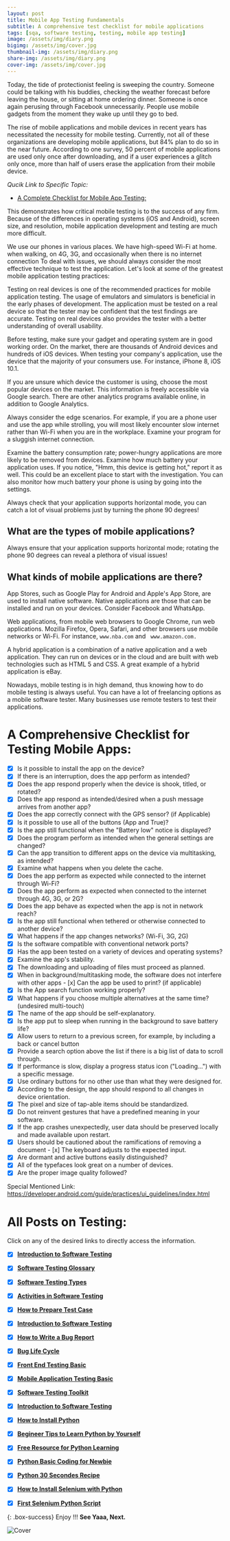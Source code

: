 ```yaml
---
layout: post
title: Mobile App Testing Fundamentals
subtitle: A comprehensive test checklist for mobile applications
tags: [sqa, software testing, testing, mobile app testing]
image: /assets/img/diary.png
bigimg: /assets/img/cover.jpg
thumbnail-img: /assets/img/diary.png
share-img: /assets/img/diary.png
cover-img: /assets/img/cover.jpg
---
```


Today, the tide of protectionist feeling is sweeping the country. Someone could be talking with his buddies, checking the weather forecast before leaving the house, or sitting at home ordering dinner. Someone is once again perusing through Facebook unnecessarily. People use mobile gadgets from the moment they wake up until they go to bed.

The rise of mobile applications and mobile devices in recent years has necessitated the necessity for mobile testing. Currently, not all of these organizations are developing mobile applications, but 84% plan to do so in the near future.
According to one survey, 50 percent of mobile applications are used only once after downloading, and if a user experiences a glitch only once, more than half of users erase the application from their mobile device.

_Qucik Link to Specific Topic:_
- [A Complete Checklist for Mobile App Testing:](#a-complete-checklist-for-mobile-app-testing)


This demonstrates how critical mobile testing is to the success of any firm. Because of the differences in operating systems (iOS and Android), screen size, and resolution, mobile application development and testing are much more difficult.

We use our phones in various places. We have high-speed Wi-Fi at home. when walking, on 4G, 3G, and occasionally when there is no internet connection To deal with issues, we should always consider the most effective technique to test the application. Let's look at some of the greatest mobile application testing practices:

Testing on real devices is one of the recommended practices for mobile application testing. The usage of emulators and simulators is beneficial in the early phases of development. The application must be tested on a real device so that the tester may be confident that the test findings are accurate. Testing on real devices also provides the tester with a better understanding of overall usability.

Before testing, make sure your gadget and operating system are in good working order. On the market, there are thousands of Android devices and hundreds of iOS devices. When testing your company's application, use the device that the majority of your consumers use. For instance, iPhone 8, iOS 10.1.


If you are unsure which device the customer is using, choose the most popular devices on the market. This information is freely accessible via Google search. There are other analytics programs available online, in addition to Google Analytics.


Always consider the edge scenarios. For example, if you are a phone user and use the app while strolling, you will most likely encounter slow internet rather than Wi-Fi when you are in the workplace. Examine your program for a sluggish internet connection.

Examine the battery consumption rate; power-hungry applications are more likely to be removed from devices. Examine how much battery your application uses. If you notice, "Hmm, this device is getting hot," report it as well. This could be an excellent place to start with the investigation. You can also monitor how much battery your phone is using by going into the settings.


Always check that your application supports horizontal mode, you can catch a lot of visual problems just by turning the phone 90 degrees!

## What are the types of mobile applications?

Always ensure that your application supports horizontal mode; rotating the phone 90 degrees can reveal a plethora of visual issues!

## What kinds of mobile applications are there?

App Stores, such as Google Play for Android and Apple's App Store, are used to install native software. Native applications are those that can be installed and run on your devices. Consider Facebook and WhatsApp.

Web applications, from mobile web browsers to Google Chrome, run web applications. Mozilla Firefox, Opera, Safari, and other browsers use mobile networks or Wi-Fi. For instance, 
` www.nba.com ` and ` www.amazon.com.`

A hybrid application is a combination of a native application and a web application. They can run on devices or in the cloud and are built with web technologies such as HTML 5 and CSS. A great example of a hybrid application is eBay.

Nowadays, mobile testing is in high demand, thus knowing how to do mobile testing is always useful. You can have a lot of freelancing options as a mobile software tester. Many businesses use remote testers to test their applications.


# A Comprehensive Checklist for Testing Mobile Apps:

- [x] Is it possible to install the app on the device?
- [x] If there is an interruption, does the app perform as intended?
- [x] Does the app respond properly when the device is shook, titled, or rotated?
- [x] Does the app respond as intended/desired when a push message arrives from another app?
- [x] Does the app correctly connect with the GPS sensor? (if Applicable)
- [x] Is it possible to use all of the buttons (App and True)?
- [x] Is the app still functional when the "Battery low" notice is displayed?
- [x] Does the program perform as intended when the general settings are changed?
- [x] Can the app transition to different apps on the device via multitasking, as intended?
- [x] Examine what happens when you delete the cache.
- [x] Does the app perform as expected while connected to the internet through Wi-Fi?
- [x] Does the app perform as expected when connected to the internet through 4G, 3G, or 2G?
- [x] Does the app behave as expected when the app is not in network reach?
- [x] Is the app still functional when tethered or otherwise connected to another device?
- [x] What happens if the app changes networks? (Wi-Fi, 3G, 2G)
- [x] Is the software compatible with conventional network ports?
- [x] Has the app been tested on a variety of devices and operating systems?
- [x] Examine the app's stability.
- [x] The downloading and uploading of files must proceed as planned.
- [x] When in background/multitasking mode, the software does not interfere with other apps - [x] Can the app be used to print? (if applicable)
- [x] Is the App search function working properly?
- [x] What happens if you choose multiple alternatives at the same time? (undesired multi-touch)
- [x] The name of the app should be self-explanatory.
- [x] Is the app put to sleep when running in the background to save battery life?
- [x] Allow users to return to a previous screen, for example, by including a back or cancel button
- [x] Provide a search option above the list if there is a big list of data to scroll through.
- [x] If performance is slow, display a progress status icon ("Loading...") with a specific message.
- [x] Use ordinary buttons for no other use than what they were designed for.
- [x] According to the design, the app should respond to all changes in device orientation.
- [x] The pixel and size of tap-able items should be standardized.
- [x] Do not reinvent gestures that have a predefined meaning in your software.
- [x] If the app crashes unexpectedly, user data should be preserved locally and made available upon restart.
- [x] Users should be cautioned about the ramifications of removing a document - [x] The keyboard adjusts to the expected input.
- [x] Are dormant and active buttons easily distinguished?
- [x] All of the typefaces look great on a number of devices.
- [x] Are the proper image quality followed?

Special Mentioned Link: https://developer.android.com/guide/practices/ui_guidelines/index.html

 
# All Posts on Testing:  

Click on any of the desired links to directly access the information.

- [x]  [**Introduction to Software Testing**](https://rafayethossain.github.io/2018-08-05-Introduction-to-Software-Testing/)
- [x]  [**Software Testing Glossary**](https://rafayethossain.github.io/2018-08-12-Software-Testing-Terms-of-Glossary/)
- [x]  [**Software Testing Types**](https://rafayethossain.github.io/2018-08-22-Software-Testing-Types/)
- [x]  [**Activities in Software Testing**](https://rafayethossain.github.io/2018-09-01-Test-Activities-You-Must-Know/)
- [x]  [**How to Prepare Test Case**](https://rafayethossain.github.io/2018-09-11-How-Prepare-Test-Case/)
- [x]  [**Introduction to Software Testing**](https://rafayethossain.github.io/2018-08-05-Introduction-to-Software-Testing/)
- [x]  [**How to Write a Bug Report**](https://rafayethossain.github.io/2018-09-20-How-to-Write-a-Bug-Report/)
- [x]  [**Bug Life Cycle**](https://rafayethossain.github.io/2018-09-23-Life-Cycle-of-a-Bug/)
- [x]  [**Front End Testing Basic**](https://rafayethossain.github.io/2018-09-30-Basic-GUI-Testing/)
- [x]  [**Mobile Application Testing Basic**](https://rafayethossain.github.io/2018-10-05-Mobile-App-Testing-Basic/)
- [x]  [**Software Testing Toolkit**](https://rafayethossain.github.io/2018-10-10-Software-Testing-Toolkit/)
- [x]  [**Introduction to Software Testing**](https://rafayethossain.github.io/2018-08-05-Introduction-to-Software-Testing/)
- [x]  [**How to Install Python**](https://rafayethossain.github.io/2018-12-31-how-install-python-on-windows/)
- [x]  [**Begineer Tips to Learn Python by Yourself**](https://rafayethossain.github.io/2019-01-03-Beginner-Tips-for-Learning-Python/)
- [x]  [**Free Resource for Python Learning**](https://rafayethossain.github.io/2019-01-04-Python-Resource-Books-and-Recipe/)
- [x]  [**Python Basic Coding for Newbie**](https://rafayethossain.github.io/2019-01-05-Basic-Python-Coding/)
- [x]  [**Python 30 Secondes Recipe**](https://rafayethossain.github.io/2019-01-07-Python-Easy-Trick-Collected/)
- [x]  [**How to Install Selenium with Python**](https://rafayethossain.github.io/2019-01-08-How-To-Install-Selenum-Python-Webdriver/)
- [x]  [**First Selenium Python Script**](https://rafayethossain.github.io/2019-01-09-My-First-Python-Selenium-Script/)



{: .box-success}
Enjoy !!!
**See Yaaa, Next.**

![Cover](/assets/img/cover.jpg "Cover")